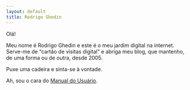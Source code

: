 ```yaml
---
layout: default
title: Rodrigo Ghedin
---
```

Olá!

Meu nome é Rodrigo Ghedin e este é o meu jardim digital na internet. Serve-me de “cartão de visitas digital” e abriga meu blog, que mantenho, de uma forma ou de outra, desde 2005.

Puxe uma cadeira e sinta-se à vontade.

Ah, sou o cara do [Manual do Usuário](https://manualdousuario.net/).